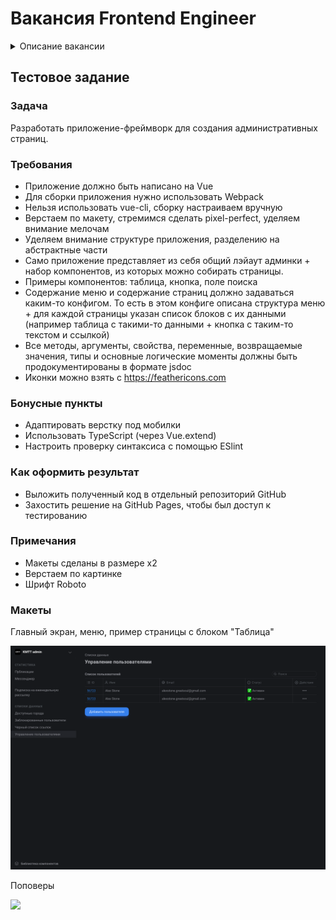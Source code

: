 # Вакансия Frontend Engineer

<details>
  <summary>Описание вакансии</summary>
  <p>  
<h2>Требования</h2>  

<ul>
    <li>Уверенные знания HTML, CSS, JavaScript, Vue. </li>
    <li>Знание фундаментальных основ клиент-серверного взаимодействия. </li>
    <li>Знание паттернов проектирования. </li>
    <li>Понимание принципов и задач ООП. </li>
    <li>Понимание принципов оптимизации производительности кода. </li>
    <li>Опыт работы с Git. </li>
    <li>Опыт продвинутой настройки Webpack. </li>
    <li>Умение писать красивый и задокументированный код.</li>
</ul>

<h2>Задачи</h2>  

<ul>
    <li>Разработка высоконагруженных модулей для нашего фреймворка — на нём пока три площадки (vc.ru, dtf.ru, tjournal.ru).</li>
</ul>

<h2>Условия</h2>

<ul>
    <li>Работа в голодной до сложных задач команде.</li>
    <li>Разумное и мягкое отношение к понятию «рабочий график».</li>
    <li>Удалённая работа.</li>
    <li>Официальное трудоустройство.</li>
    <li>Испытательный срок — три месяца.</li>
    <li>Нужно будет пройти тестовое задание.</li>
</ul>

<h2>Дополнительно</h2>

<ul>
    <li>
        Присылайте, пожалуйста, ссылки на ваши GitHub-профили, если хочется что-то показать.
    </li>
</ul>

> [Перейти к вакансии](https://vc.ru/team/197153-frontend-razrabotchik)

  </p>
</details>


## Тестовое задание 

### Задача

Разработать приложение-фреймворк для создания административных страниц.

### Требования

- Приложение должно быть написано на Vue
- Для сборки приложения нужно использовать Webpack
- Нельзя использовать vue-cli, сборку настраиваем вручную
- Верстаем по макету, стремимся сделать pixel-perfect, уделяем внимание мелочам
- Уделяем внимание структуре приложения, разделению на абстрактные части
- Само приложение представляет из себя общий лэйаут админки + набор компонентов, из которых можно собирать страницы. 
- Примеры компонентов: таблица, кнопка, поле поиска
- Содержание меню и содержание страниц должно задаваться каким-то конфигом. То есть в этом конфиге описана структура меню + для каждой страницы указан список блоков с их данными (например таблица с такими-то данными + кнопка с таким-то текстом и ссылкой)
- Все методы, аргументы, свойства, переменные, возвращаемые значения, типы и основные логические моменты должны быть продокументированы в формате jsdoc
- Иконки можно взять с https://feathericons.com

### Бонусные пункты

- Адаптировать верстку под мобилки
- Использовать TypeScript (через Vue.extend)
- Настроить проверку синтаксиса с помощью ESlint

### Как оформить результат

- Выложить полученный код в отдельный репозиторий GitHub 
- Захостить решение на GitHub Pages, чтобы был доступ к тестированию

### Примечания 

- Макеты сделаны в размере x2
- Верстаем по картинке
- Шрифт Roboto

### Макеты

Главный экран, меню, пример страницы с блоком "Таблица"

![](/assets/Main@2x.png)

Поповеры

![](/assets/Popovers@2x.png)